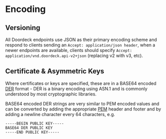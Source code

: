 # Encoding

## Versioning

All Doordeck endpoints use JSON as their primary encoding scheme and respond to clients sending an 
```Accept: application/json header```, when a newer endpoints are available, clients should specify 
```Accept: application/vnd.doordeck.api-v2+json``` (replacing v2 with v3, etc).

## Certificate & Asymmetric Keys

Where certificates or keys are specified, these are in a BASE64 encoded 
[DER](https://en.wikipedia.org/wiki/X.690#DER_encoding) format - DER is a binary encoding using ASN.1 and is commonly 
understood by most cryptographic libraries. 

BASE64 encoded DER strings are very similar to PEM encoded values and can be converted by adding the appropriate 
[PEM](https://en.wikipedia.org/wiki/Privacy-Enhanced_Mail) header and footer and by adding a newline character every 64 
characters, e.g. 

```
-----BEGIN PUBLIC KEY-----
BASE64 DER PUBLIC KEY
-----END PUBLIC KEY-----
```
